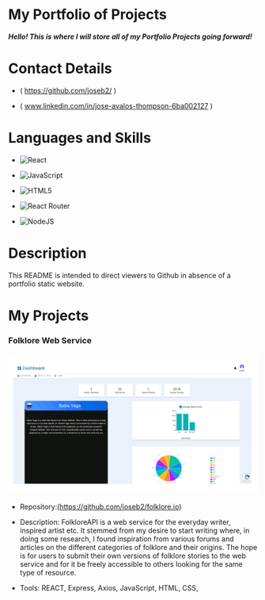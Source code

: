 # My Portfolio of Projects

  
  

___Hello! This is where I will store all of my Portfolio Projects going forward!___

  

# Contact Details



* ( https://github.com/joseb2/ )

* ( www.linkedin.com/in/jose-avalos-thompson-6ba002127 )

  
  

# Languages and Skills

  

* ![React](https://img.shields.io/badge/react-%2320232a.svg?style=for-the-badge&logo=react&logoColor=%2361DAFB)

* ![JavaScript](https://img.shields.io/badge/javascript-%23323330.svg?style=for-the-badge&logo=javascript&logoColor=%23F7DF1E)

* ![HTML5](https://img.shields.io/badge/html5-%23E34F26.svg?style=for-the-badge&logo=html5&logoColor=white)

* ![React Router](https://img.shields.io/badge/React_Router-CA4245?style=for-the-badge&logo=react-router&logoColor=white)

* ![NodeJS](https://img.shields.io/badge/node.js-6DA55F?style=for-the-badge&logo=node.js&logoColor=white)

  
  
  

# Description



  

This README is intended to direct viewers to Github in absence of a portfolio static website.

  

# My Projects



  

### Folklore Web Service

![Alt Text](./assets/FolkloreAPI.gif)

* Repository:(https://github.com/joseb2/folklore.io)

* Description: FolkloreAPI is a web service for the everyday writer, inspired artist etc. It stemmed from my desire to start writing where, in doing some research, I found inspiration from various forums and articles on the different categories of folklore and their origins. The hope is for users to submit their own versions of folklore stories to the web service and for it be freely accessible to others looking for the same type of resource.

* Tools: REACT, Express, Axios, JavaScript, HTML, CSS,